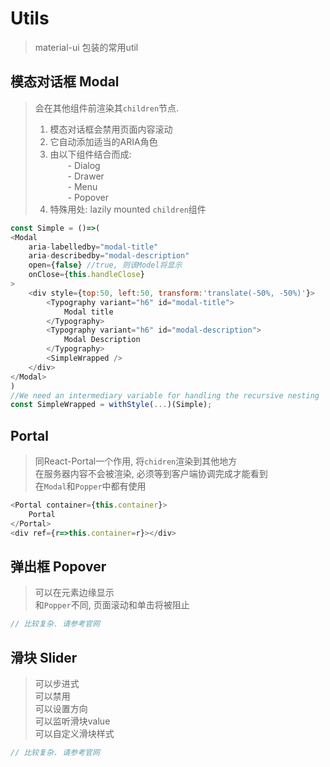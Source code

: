 # Utils
> material-ui 包装的常用util

## 模态对话框 Modal
> 会在其他组件前渲染其`children`节点.     
> 1. 模态对话框会禁用页面内容滚动     
> 2. 它自动添加适当的ARIA角色     
> 3. 由以下组件结合而成:     
>   &emsp;&emsp;- Dialog      
>   &emsp;&emsp;- Drawer       
>   &emsp;&emsp;- Menu     
>   &emsp;&emsp;- Popover       
> 4. 特殊用处: lazily mounted `children`组件
```javascript
const Simple = ()=>(
<Modal
    aria-labelledby="modal-title"
    aria-describedby="modal-description"
    open={false} //true, 则该Model将显示
    onClose={this.handleClose}
>
    <div style={top:50, left:50, transform:'translate(-50%, -50%)'}>
        <Typography variant="h6" id="modal-title">
            Modal title
        </Typography>
        <Typography variant="h6" id="modal-description">
            Modal Description
        </Typography>
        <SimpleWrapped />
    </div>
</Modal>
)
//We need an intermediary variable for handling the recursive nesting
const SimpleWrapped = withStyle(...)(Simple);
```

## Portal
> 同React-Portal一个作用, 将`chidren`渲染到其他地方      
> 在服务器内容不会被渲染, 必须等到客户端协调完成才能看到      
> 在`Modal`和`Popper`中都有使用
```javascript
<Portal container={this.container}>
    Portal
</Portal>
<div ref={r=>this.container=r}></div>
```

## 弹出框 Popover
> 可以在元素边缘显示         
> 和`Popper`不同, 页面滚动和单击将被阻止
```javascript
// 比较复杂. 请参考官网
```

## 滑块 Slider
> 可以步进式    
> 可以禁用    
> 可以设置方向    
> 可以监听滑块value    
> 可以自定义滑块样式    
```javascript
// 比较复杂. 请参考官网
```
